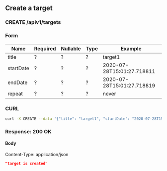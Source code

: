 ## Create a target

### CREATE /apiv1/targets

### Form

Name | Required | Nullable | Type | Example
--- | --- | --- | --- | ---
title | ? | ? | ? | target1
startDate | ? | ? | ? | 2020-07-28T15:01:27.718811
endDate | ? | ? | ? | 2020-07-28T15:01:27.718819
repeat | ? | ? | ? | never

### CURL

```bash
curl -X CREATE --data '{"title": "target1", "startDate": "2020-07-28T15:01:27.718811", "endDate": "2020-07-28T15:01:27.718819", "repeat": "never"}' -- "$URL/apiv1/targets?"
```

### Response: 200 OK

#### Body

Content-Type: application/json

```json
"target is created"
```

